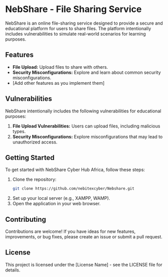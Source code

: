 # NebShare - File Sharing Service

NebShare  is an online file-sharing service designed to provide a secure and educational platform for users to share files. The platform intentionally includes vulnerabilities to simulate real-world scenarios for learning purposes.

## Features

- **File Upload:** Upload files to share with others.
- **Security Misconfigurations:** Explore and learn about common security misconfigurations.
- [Add other features as you implement them]

## Vulnerabilities

NebShare intentionally includes the following vulnerabilities for educational purposes:

1. **File Upload Vulnerabilities:** Users can upload files, including malicious types.
2. **Security Misconfigurations:** Explore misconfigurations that may lead to unauthorized access.

## Getting Started

To get started with NebShare Cyber Hub Africa, follow these steps:

1. Clone the repository:
   ```bash
   git clone https://github.com/nebitexcyber/Nebshare.git

2. Set up your local server (e.g., XAMPP, WAMP).
3. Open the application in your web browser.

## Contributing
Contributions are welcome! If you have ideas for new features, improvements, or bug fixes, please create an issue or submit a pull request.

## License
This project is licensed under the [License Name] - see the LICENSE file for details.